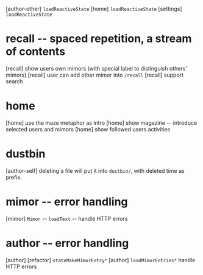 [author-other] `loadReactiveState`
[home] `loadReactiveState`
[settings] `loadReactiveState`

# recall -- spaced repetition, a stream of contents

[recall] show users own mimors (with special label to distinguish others' mimors)
[recall] user can add other mimor into `/recall`
[recall] support search

# home

[home] use the maze metaphor as intro
[home] show magazine -- introduce selected users and mimors
[home] show followed users activities

# dustbin

[author-self] deleting a file will put it into `dustbin/`, with deleted time as prefix.

# mimor -- error handling

[mimor] `Mimor` -- `loadText` -- handle HTTP errors

# author -- error handling

[author] [refactor] `stateMakeMimorEntry*`
[author] `loadMimorEntries*` handle HTTP errors
